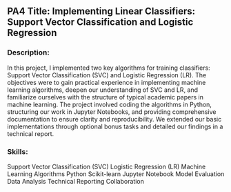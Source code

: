 ## PA4 Title: Implementing Linear Classifiers: Support Vector Classification and Logistic Regression

### Description:
In this project, I implemented two key algorithms for training classifiers: Support Vector Classification (SVC) and Logistic Regression (LR). The objectives were to gain practical experience in implementing machine learning algorithms, deepen our understanding of SVC and LR, and familiarize ourselves with the structure of typical academic papers in machine learning. The project involved coding the algorithms in Python, structuring our work in Jupyter Notebooks, and providing comprehensive documentation to ensure clarity and reproducibility. We extended our basic implementations through optional bonus tasks and detailed our findings in a technical report.

### Skills:

Support Vector Classification (SVC)
Logistic Regression (LR)
Machine Learning Algorithms
Python
Scikit-learn
Jupyter Notebook
Model Evaluation
Data Analysis
Technical Reporting
Collaboration
